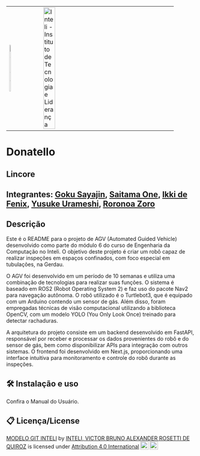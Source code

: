 <table>
<tr>
<td>
<a href= "https://www2.gerdau.com.br/"><img src="https://upload.wikimedia.org/wikipedia/commons/thumb/8/89/Gerdau_logo_%282011%29.svg/1200px-Gerdau_logo_%282011%29.svg.png" alt="Gerdau" border="0" width="20%"></a>
</td>
<td><a href= "https://www.inteli.edu.br/"><img src="https://www.inteli.edu.br/wp-content/uploads/2021/08/20172028/marca_1-2.png" alt="Inteli - Instituto de Tecnologia e Liderança" border="0" width="30%"></a>
</td>
</tr>
</table>

# Donatello

## Lincore

## Integrantes: <a href="https://www.linkedin.com/in/elisaflemer/">Goku Sayajin</a>, <a href="https://www.linkedin.com/in/victorbarq/">Saitama One</a>, <a href="https://www.linkedin.com/in/victorbarq/">Ikki de Fenix</a>, <a href="https://www.linkedin.com/in/victorbarq/">Yusuke Urameshi</a>, <a href="https://www.linkedin.com/in/victorbarq/">Roronoa Zoro</a>

## Descrição

Este é o README para o projeto de AGV (Automated Guided Vehicle) desenvolvido como parte do módulo 6 do curso de Engenharia da Computação no Inteli. O objetivo deste projeto é criar um robô capaz de realizar inspeções em espaços confinados, com foco especial em tubulações, na Gerdau.

O AGV foi desenvolvido em um período de 10 semanas e utiliza uma combinação de tecnologias para realizar suas funções. O sistema é baseado em ROS2 (Robot Operating System 2) e faz uso do pacote Nav2 para navegação autônoma. O robô utilizado é o Turtlebot3, que é equipado com um Arduino contendo um sensor de gás. Além disso, foram empregadas técnicas de visão computacional utilizando a biblioteca OpenCV, com um modelo YOLO (You Only Look Once) treinado para detectar rachaduras.

A arquitetura do projeto consiste em um backend desenvolvido em FastAPI, responsável por receber e processar os dados provenientes do robô e do sensor de gás, bem como disponibilizar APIs para integração com outros sistemas. O frontend foi desenvolvido em Next.js, proporcionando uma interface intuitiva para monitoramento e controle do robô durante as inspeções.

## 🛠 Instalação e uso

Confira o Manual do Usuário.

## 📋 Licença/License

<p xmlns:cc="http://creativecommons.org/ns#" xmlns:dct="http://purl.org/dc/terms/"><a property="dct:title" rel="cc:attributionURL" href="https://github.com/Spidus/Teste_Final_1">MODELO GIT INTELI</a> by <a rel="cc:attributionURL dct:creator" property="cc:attributionName" href="https://www.yggbrasil.com.br/vr">INTELI, VICTOR BRUNO ALEXANDER ROSETTI DE QUIROZ</a> is licensed under <a href="http://creativecommons.org/licenses/by/4.0/?ref=chooser-v1" target="_blank" rel="license noopener noreferrer" style="display:inline-block;">Attribution 4.0 International<img style="height:22px!important;margin-left:3px;vertical-align:text-bottom;" src="https://mirrors.creativecommons.org/presskit/icons/cc.svg?ref=chooser-v1"><img style="height:22px!important;margin-left:3px;vertical-align:text-bottom;" src="https://mirrors.creativecommons.org/presskit/icons/by.svg?ref=chooser-v1"></a></p>
